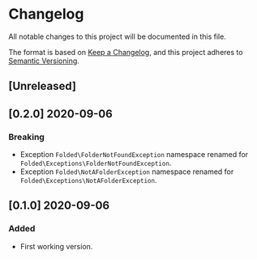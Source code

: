 # Changelog

All notable changes to this project will be documented in this file.

The format is based on [Keep a Changelog](https://keepachangelog.com/en/1.0.0/),
and this project adheres to [Semantic Versioning](https://semver.org/spec/v2.0.0.html).

## [Unreleased]

## [0.2.0] 2020-09-06

### Breaking

- Exception `Folded\FolderNotFoundException` namespace renamed for `Folded\Exceptions\FolderNotFoundException`.
- Exception `Folded\NotAFolderException` namespace renamed for `Folded\Exceptions\NotAFolderException`.

## [0.1.0] 2020-09-06

### Added

- First working version.
